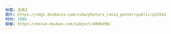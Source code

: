 ```yaml
---
标题: 龙珠Z
图片: https://img1.doubanio.com/view/photo/s_ratio_poster/public/p2554128260.jpg
时时: 1989
链接: https://movie.douban.com/subject/4006490/
---
```

